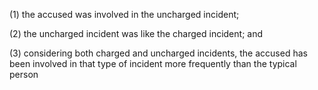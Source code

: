 (1) the accused was involved in the uncharged incident;  

(2) the uncharged incident was like the charged incident; and

(3) considering both charged and uncharged incidents, the accused has been involved in that type of incident more frequently than the typical person
